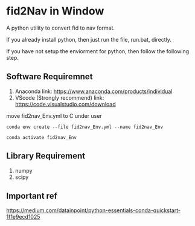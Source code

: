 # fid2Nav in Window

A python utility to convert fid to nav format.

If you already install python, then just run the file, run.bat, directly.

If you have not setup the enviorment for python, then follow the following step.

## Software Requiremnet
1. Anaconda link: https://www.anaconda.com/products/individual
2. VScode (Strongly recommend) link: https://code.visualstudio.com/download

move fid2nav_Env.yml to C under user

```
conda env create --file fid2nav_Env.yml --name fid2nav_Env
```

```
conda activate fid2nav_Env
```


## Library Requirement
1. numpy
2. scipy

## Important ref
https://medium.com/datainpoint/python-essentials-conda-quickstart-1f1e9ecd1025